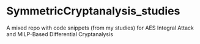 # SymmetricCryptanalysis_studies
A mixed repo with code snippets (from my studies) for AES Integral Attack and MILP-Based Differential Cryptanalysis
